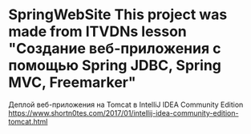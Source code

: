 # SpringWebSite This project was made from ITVDNs lesson "Создание веб-приложения с помощью Spring JDBC, Spring MVC, Freemarker"
Деплой веб-приложения на Tomcat в IntelliJ IDEA Community Edition https://www.shortn0tes.com/2017/01/intellij-idea-community-edition-tomcat.html

